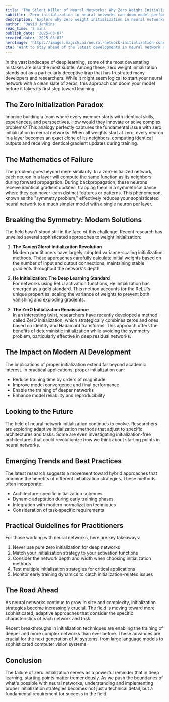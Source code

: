 ```yaml
---
title: 'The Silent Killer of Neural Networks: Why Zero Weight Initialization Fails'
subtitle: 'Zero initialization in neural networks can doom model performance before training begins'
description: 'Explore why zero weight initialization in neural networks can catastrophically impact model performance by creating symmetry problems that prevent effective learning. This deep dive explores its implications for AI development and modern solutions revolutionizing network initialization strategies.'
author: 'David Jenkins'
read_time: '8 mins'
publish_date: '2025-03-07'
created_date: '2025-03-07'
heroImage: 'https://images.magick.ai/neural-network-initialization-concept.jpg'
cta: 'Want to stay ahead of the latest developments in neural network optimization? Follow us on LinkedIn for regular insights into AI best practices and emerging techniques.'
---
```


In the vast landscape of deep learning, some of the most devastating mistakes are also the most subtle. Among these, zero weight initialization stands out as a particularly deceptive trap that has frustrated many developers and researchers. While it might seem logical to start your neural network with a clean slate of zeros, this approach can doom your model before it takes its first step toward learning.

## The Zero Initialization Paradox

Imagine building a team where every member starts with identical skills, experiences, and perspectives. How would they innovate or solve complex problems? This analogy perfectly captures the fundamental issue with zero initialization in neural networks. When all weights start at zero, every neuron in a layer becomes an exact clone of its neighbors, computing identical outputs and receiving identical gradient updates during training.

## The Mathematics of Failure

The problem goes beyond mere similarity. In a zero-initialized network, each neuron in a layer will compute the same function as its neighbors during forward propagation. During backpropagation, these neurons receive identical gradient updates, trapping them in a symmetrical dance where they can never learn distinct features or patterns. This phenomenon, known as the "symmetry problem," effectively reduces your sophisticated neural network to a much simpler model with a single neuron per layer.

## Breaking the Symmetry: Modern Solutions

The field hasn't stood still in the face of this challenge. Recent research has unveiled several sophisticated approaches to weight initialization:

1. **The Xavier/Glorot Initialization Revolution**  
   Modern practitioners have largely adopted variance-scaling initialization methods. These approaches carefully calculate initial weights based on the number of input and output connections, maintaining stable gradients throughout the network's depth.

2. **He Initialization: The Deep Learning Standard**  
   For networks using ReLU activation functions, He initialization has emerged as a gold standard. This method accounts for the ReLU's unique properties, scaling the variance of weights to prevent both vanishing and exploding gradients.

3. **The ZerO Initialization Renaissance**  
   In an interesting twist, researchers have recently developed a method called ZerO initialization, which strategically combines zeros and ones based on identity and Hadamard transforms. This approach offers the benefits of deterministic initialization while avoiding the symmetry problem, particularly effective in deep residual networks.

## The Impact on Modern AI Development

The implications of proper initialization extend far beyond academic interest. In practical applications, proper initialization can:
- Reduce training time by orders of magnitude
- Improve model convergence and final performance
- Enable the training of deeper networks
- Enhance model reliability and reproducibility

## Looking to the Future

The field of neural network initialization continues to evolve. Researchers are exploring adaptive initialization methods that adjust to specific architectures and tasks. Some are even investigating initialization-free architectures that could revolutionize how we think about starting points in neural networks.

## Emerging Trends and Best Practices

The latest research suggests a movement toward hybrid approaches that combine the benefits of different initialization strategies. These methods often incorporate:
- Architecture-specific initialization schemes
- Dynamic adaptation during early training phases
- Integration with modern normalization techniques
- Consideration of task-specific requirements

## Practical Guidelines for Practitioners

For those working with neural networks, here are key takeaways:
1. Never use pure zero initialization for deep networks
2. Match your initialization strategy to your activation functions
3. Consider the network depth and width when choosing initialization methods
4. Test multiple initialization strategies for critical applications
5. Monitor early training dynamics to catch initialization-related issues

## The Road Ahead

As neural networks continue to grow in size and complexity, initialization strategies become increasingly crucial. The field is moving toward more sophisticated, adaptive approaches that consider the specific characteristics of each network and task.

Recent breakthroughs in initialization techniques are enabling the training of deeper and more complex networks than ever before. These advances are crucial for the next generation of AI systems, from large language models to sophisticated computer vision systems.

## Conclusion

The failure of zero initialization serves as a powerful reminder that in deep learning, starting points matter tremendously. As we push the boundaries of what's possible with neural networks, understanding and implementing proper initialization strategies becomes not just a technical detail, but a fundamental requirement for success in the field.